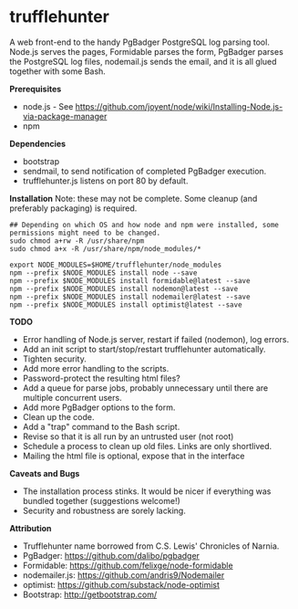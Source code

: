 trufflehunter
=============

A web front-end to the handy PgBadger PostgreSQL log parsing tool.
Node.js serves the pages, Formidable parses the form, PgBadger parses the PostgreSQL log files, nodemail.js sends the email, and it is all glued together with some Bash.


**Prerequisites**
- node.js - See https://github.com/joyent/node/wiki/Installing-Node.js-via-package-manager
- npm

**Dependencies**
- bootstrap
- sendmail, to send notification of completed PgBadger execution.
- trufflehunter.js listens on port 80 by default.


**Installation**
Note: these may not be complete. Some cleanup (and preferably packaging) is required.

    ## Depending on which OS and how node and npm were installed, some permissions might need to be changed.
    sudo chmod a+rw -R /usr/share/npm
    sudo chmod a+x -R /usr/share/npm/node_modules/*
    
    export NODE_MODULES=$HOME/trufflehunter/node_modules
    npm --prefix $NODE_MODULES install node --save
    npm --prefix $NODE_MODULES install formidable@latest --save
    npm --prefix $NODE_MODULES install nodemon@latest --save
    npm --prefix $NODE_MODULES install nodemailer@latest --save
    npm --prefix $NODE_MODULES install optimist@latest --save



**TODO**
- Error handling of Node.js server, restart if failed (nodemon), log errors.
- Add an init script to start/stop/restart trufflehunter automatically.
- Tighten security.
- Add more error handling to the scripts.
- Password-protect the resulting html files?
- Add a queue for parse jobs, probably unnecessary until there are multiple concurrent users.
- Add more PgBadger options to the form.
- Clean up the code.
- Add a "trap" command to the Bash script.
- Revise so that it is all run by an untrusted user (not root)
- Schedule a process to clean up old files. Links are only shortlived.
- Mailing the html file is optional, expose that in the interface


**Caveats and Bugs**
- The installation process stinks. It would be nicer if everything was bundled together (suggestions welcome!)
- Security and robustness are sorely lacking.


**Attribution**
- Trufflehunter name borrowed from C.S. Lewis' Chronicles of Narnia.
- PgBadger: https://github.com/dalibo/pgbadger
- Formidable: https://github.com/felixge/node-formidable
- nodemailer.js: https://github.com/andris9/Nodemailer
- optimist: https://github.com/substack/node-optimist
- Bootstrap: http://getbootstrap.com/
